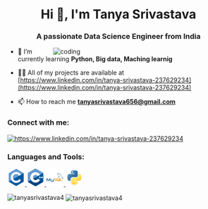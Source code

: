 
<h1 align="center">Hi 👋, I'm Tanya Srivastava</h1>
<h3 align="center">A passionate Data Science Engineer from India</h3>
<img align="right" alt="coding" width ="400" scr="https://encrypted-tbn0.gstatic.com/images?q=tbn:ANd9GcQPjeKg6m_g2Ntpf4QgwAo0iyRMqI41H8g25A&usqp=CAU">

- 🌱 I’m currently learning **Python, Big data, Maching learnig**

- 👨‍💻 All of my projects are available at [https://www.linkedin.com/in/tanya-srivastava-237629234](https://www.linkedin.com/in/tanya-srivastava-237629234)

- 📫 How to reach me **tanyasrivastava656@gmail.com**

<h3 align="left">Connect with me:</h3>
<p align="left">
<a href="https://linkedin.com/in/https://www.linkedin.com/in/tanya-srivastava-237629234" target="blank"><img align="center" src="https://raw.githubusercontent.com/rahuldkjain/github-profile-readme-generator/master/src/images/icons/Social/linked-in-alt.svg" alt="https://www.linkedin.com/in/tanya-srivastava-237629234" height="30" width="40" /></a>
</p>

<h3 align="left">Languages and Tools:</h3>
<p align="left"> <a href="https://www.cprogramming.com/" target="_blank" rel="noreferrer"> <img src="https://raw.githubusercontent.com/devicons/devicon/master/icons/c/c-original.svg" alt="c" width="40" height="40"/> </a> <a href="https://www.w3schools.com/cpp/" target="_blank" rel="noreferrer"> <img src="https://raw.githubusercontent.com/devicons/devicon/master/icons/cplusplus/cplusplus-original.svg" alt="cplusplus" width="40" height="40"/> </a> <a href="https://www.mysql.com/" target="_blank" rel="noreferrer"> <img src="https://raw.githubusercontent.com/devicons/devicon/master/icons/mysql/mysql-original-wordmark.svg" alt="mysql" width="40" height="40"/> </a> <a href="https://www.python.org" target="_blank" rel="noreferrer"> <img src="https://raw.githubusercontent.com/devicons/devicon/master/icons/python/python-original.svg" alt="python" width="40" height="40"/> </a> </p>

<p><img align="left" src="https://github-readme-stats.vercel.app/api/top-langs?username=tanyasrivastava4&show_icons=true&locale=en&layout=compact" alt="tanyasrivastava4" /></p>

<p>&nbsp;<img align="center" src="https://github-readme-stats.vercel.app/api?username=tanyasrivastava4&show_icons=true&locale=en" alt="tanyasrivastava4" /></p>

